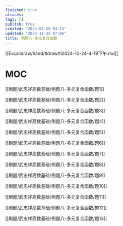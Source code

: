 ```yaml
---
finished: true
aliases: 
tags: []
publish: true
created: "2024-04-25 04:24"
updated: "2024-11-22 07:06"
title: 例题八-多元复合函数
---
```

[[Excalidraw/hand/tldraw/tl2024-10-24-4-19下午.md]]

# MOC

[[刷题/武忠祥高数基础/例题八-多元复合函数/题1]] 

[[刷题/武忠祥高数基础/例题八-多元复合函数/题2]]

[[刷题/武忠祥高数基础/例题八-多元复合函数/题3]]

[[刷题/武忠祥高数基础/例题八-多元复合函数/题4]]

[[刷题/武忠祥高数基础/例题八-多元复合函数/题5]]

[[刷题/武忠祥高数基础/例题八-多元复合函数/题6]] 

[[刷题/武忠祥高数基础/例题八-多元复合函数/题7]]

[[刷题/武忠祥高数基础/例题八-多元复合函数/题8]] 

[[刷题/武忠祥高数基础/例题八-多元复合函数/题9]] 

[[刷题/武忠祥高数基础/例题八-多元复合函数/题10]]  

[[刷题/武忠祥高数基础/例题八-多元复合函数/题11]] 

[[刷题/武忠祥高数基础/例题八-多元复合函数/题12]] 

[[刷题/武忠祥高数基础/例题八-多元复合函数/题13]] 
